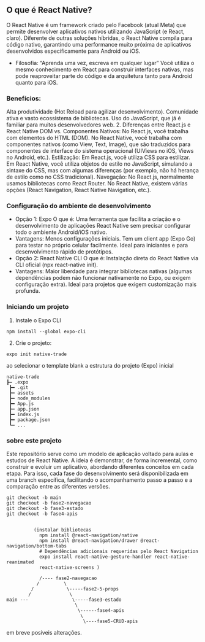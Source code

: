 ## O que é React Native?
O React Native é um framework criado pelo Facebook (atual Meta) que permite desenvolver aplicativos nativos utilizando JavaScript (e React, claro). Diferente de outras soluções híbridas, o React Native compila para código nativo, garantindo uma performance muito próxima de aplicativos desenvolvidos especificamente para Android ou iOS.

- Filosofia: “Aprenda uma vez, escreva em qualquer lugar”
Você utiliza o mesmo conhecimento em React para construir interfaces nativas, mas pode reaproveitar parte do código e da arquitetura tanto para Android quanto para iOS.

### Benefícios:

Alta produtividade (Hot Reload para agilizar desenvolvimento).
Comunidade ativa e vasto ecossistema de bibliotecas.
Uso do JavaScript, que já é familiar para muitos desenvolvedores web.
2. Diferenças entre React.js e React Native
DOM vs. Componentes Nativos: No React.js, você trabalha com elementos do HTML (DOM). No React Native, você trabalha com componentes nativos (como View, Text, Image), que são traduzidos para componentes de interface do sistema operacional (UIViews no iOS, Views no Android, etc.).
Estilização: Em React.js, você utiliza CSS para estilizar. Em React Native, você utiliza objetos de estilo no JavaScript, simulando a sintaxe do CSS, mas com algumas diferenças (por exemplo, não há herança de estilo como no CSS tradicional).
Navegação: No React.js, normalmente usamos bibliotecas como React Router. No React Native, existem várias opções (React Navigation, React Native Navigation, etc.).
### Configuração do ambiente de desenvolvimento
- Opção 1: Expo
O que é: Uma ferramenta que facilita a criação e o desenvolvimento de aplicações React Native sem precisar configurar todo o ambiente Android/iOS nativo.
- Vantagens:
Menos configurações iniciais.
Tem um client app (Expo Go) para testar no próprio celular facilmente.
Ideal para iniciantes e para desenvolvimento rápido de protótipos.
- Opção 2: React Native CLI
O que é: Instalação direta do React Native via CLI oficial (npx react-native init).
- Vantagens:
Maior liberdade para integrar bibliotecas nativas (algumas dependências podem não funcionar nativamente no Expo, ou exigem configuração extra).
Ideal para projetos que exigem customização mais profunda.


### Iniciando um projeto

1. Instale o Expo CLI
```
npm install --global expo-cli

```
2. Crie o projeto:
```
expo init native-trade
```
ao selecionar o template blank a estrutura do projeto (Expo) inicial

```
native-trade
┣━ .expo
 ┣━ .git
 ┣━ assets
 ┣━ node_modules
 ┣━ App.js
 ┣━ app.json
 ┣━ index.js
 ┣━ package.json
 ┗━ ...
```
### sobre este projeto

Este repositório serve como um modelo de aplicação voltado para aulas e estudos de React Native. A ideia é demonstrar, de forma incremental, como construir e evoluir um aplicativo, abordando diferentes conceitos em cada etapa. Para isso, cada fase do desenvolvimento será disponibilizada em uma branch específica, facilitando o acompanhamento passo a passo e a comparação entre as diferentes versões.

```
git checkout -b main
git checkout -b fase2-navegacao
git checkout -b fase3-estado
git checkout -b fase4-apis

          
          (instalar bibliotecas
            npm install @react-navigation/native
            npm install @react-navigation/drawer @react-navigation/bottom-tabs
            # Dependências adicionais requeridas pelo React Navigation
            expo install react-native-gesture-handler react-native-reanimated
            react-native-screens )
            
            /---- fase2-navegacao 
           /         \
         /            \-----fase2-5-props
        /              \
main ---                \-----fase3-estado
                         \
                          \------fase4-apis
                           \
                            \----fase5-CRUD-apis

```

em breve posiveis alterações.